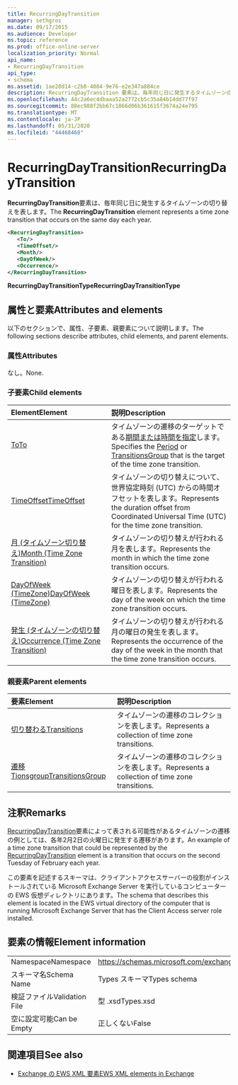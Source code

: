 ```yaml
---
title: RecurringDayTransition
manager: sethgros
ms.date: 09/17/2015
ms.audience: Developer
ms.topic: reference
ms.prod: office-online-server
localization_priority: Normal
api_name:
- RecurringDayTransition
api_type:
- schema
ms.assetid: 1ae28d14-c2b8-4084-9e76-e2e347a884ce
description: RecurringDayTransition 要素は、毎年同じ日に発生するタイムゾーンの切り替えを表します。
ms.openlocfilehash: 44c2a6ec4dbaaa52a2772cb5c35a84b14dd77f97
ms.sourcegitcommit: 88ec988f2bb67c1866d06b361615f3674a24e795
ms.translationtype: MT
ms.contentlocale: ja-JP
ms.lasthandoff: 05/31/2020
ms.locfileid: "44468468"
---
```

# <a name="recurringdaytransition"></a><span data-ttu-id="ca400-103">RecurringDayTransition</span><span class="sxs-lookup"><span data-stu-id="ca400-103">RecurringDayTransition</span></span>

<span data-ttu-id="ca400-104">**RecurringDayTransition**要素は、毎年同じ日に発生するタイムゾーンの切り替えを表します。</span><span class="sxs-lookup"><span data-stu-id="ca400-104">The **RecurringDayTransition** element represents a time zone transition that occurs on the same day each year.</span></span> 
  
```xml
<RecurringDayTransition>
   <To/>
   <TimeOffset/>
   <Month/>
   <DayOfWeek/>
   <Occurrence/>
</RecurringDayTransition>
```

 <span data-ttu-id="ca400-105">**RecurringDayTransitionType**</span><span class="sxs-lookup"><span data-stu-id="ca400-105">**RecurringDayTransitionType**</span></span>
## <a name="attributes-and-elements"></a><span data-ttu-id="ca400-106">属性と要素</span><span class="sxs-lookup"><span data-stu-id="ca400-106">Attributes and elements</span></span>

<span data-ttu-id="ca400-107">以下のセクションで、属性、子要素、親要素について説明します。</span><span class="sxs-lookup"><span data-stu-id="ca400-107">The following sections describe attributes, child elements, and parent elements.</span></span>
  
### <a name="attributes"></a><span data-ttu-id="ca400-108">属性</span><span class="sxs-lookup"><span data-stu-id="ca400-108">Attributes</span></span>

<span data-ttu-id="ca400-109">なし。</span><span class="sxs-lookup"><span data-stu-id="ca400-109">None.</span></span>
  
### <a name="child-elements"></a><span data-ttu-id="ca400-110">子要素</span><span class="sxs-lookup"><span data-stu-id="ca400-110">Child elements</span></span>

|<span data-ttu-id="ca400-111">**Element**</span><span class="sxs-lookup"><span data-stu-id="ca400-111">**Element**</span></span>|<span data-ttu-id="ca400-112">**説明**</span><span class="sxs-lookup"><span data-stu-id="ca400-112">**Description**</span></span>|
|:-----|:-----|
|[<span data-ttu-id="ca400-113">To</span><span class="sxs-lookup"><span data-stu-id="ca400-113">To</span></span>](to.md) <br/> |<span data-ttu-id="ca400-114">タイムゾーンの遷移のターゲットである[期間](period.md)[または時間を指定](transitionsgroup.md)します。</span><span class="sxs-lookup"><span data-stu-id="ca400-114">Specifies the [Period](period.md) or [TransitionsGroup](transitionsgroup.md) that is the target of the time zone transition.</span></span>  <br/> |
|[<span data-ttu-id="ca400-115">TimeOffset</span><span class="sxs-lookup"><span data-stu-id="ca400-115">TimeOffset</span></span>](timeoffset.md) <br/> |<span data-ttu-id="ca400-116">タイムゾーンの切り替えについて、世界協定時刻 (UTC) からの時間オフセットを表します。</span><span class="sxs-lookup"><span data-stu-id="ca400-116">Represents the duration offset from Coordinated Universal Time (UTC) for the time zone transition.</span></span>  <br/> |
|[<span data-ttu-id="ca400-117">月 (タイムゾーン切り替え)</span><span class="sxs-lookup"><span data-stu-id="ca400-117">Month (Time Zone Transition)</span></span>](month-time-zone-transition.md) <br/> |<span data-ttu-id="ca400-118">タイムゾーンの切り替えが行われる月を表します。</span><span class="sxs-lookup"><span data-stu-id="ca400-118">Represents the month in which the time zone transition occurs.</span></span>  <br/> |
|[<span data-ttu-id="ca400-119">DayOfWeek (TimeZone)</span><span class="sxs-lookup"><span data-stu-id="ca400-119">DayOfWeek (TimeZone)</span></span>](dayofweek-timezone.md) <br/> |<span data-ttu-id="ca400-120">タイムゾーンの切り替えが行われる曜日を表します。</span><span class="sxs-lookup"><span data-stu-id="ca400-120">Represents the day of the week on which the time zone transition occurs.</span></span>  <br/> |
|[<span data-ttu-id="ca400-121">発生 (タイムゾーンの切り替え)</span><span class="sxs-lookup"><span data-stu-id="ca400-121">Occurrence (Time Zone Transition)</span></span>](occurrence-time-zone-transition.md) <br/> |<span data-ttu-id="ca400-122">タイムゾーンの切り替えが行われる月の曜日の発生を表します。</span><span class="sxs-lookup"><span data-stu-id="ca400-122">Represents the occurrence of the day of the week in the month that the time zone transition occurs.</span></span>  <br/> |
   
### <a name="parent-elements"></a><span data-ttu-id="ca400-123">親要素</span><span class="sxs-lookup"><span data-stu-id="ca400-123">Parent elements</span></span>

|<span data-ttu-id="ca400-124">**要素**</span><span class="sxs-lookup"><span data-stu-id="ca400-124">**Element**</span></span>|<span data-ttu-id="ca400-125">**説明**</span><span class="sxs-lookup"><span data-stu-id="ca400-125">**Description**</span></span>|
|:-----|:-----|
|[<span data-ttu-id="ca400-126">切り替わる</span><span class="sxs-lookup"><span data-stu-id="ca400-126">Transitions</span></span>](transitions.md) <br/> |<span data-ttu-id="ca400-127">タイムゾーンの遷移のコレクションを表します。</span><span class="sxs-lookup"><span data-stu-id="ca400-127">Represents a collection of time zone transitions.</span></span>  <br/> |
|[<span data-ttu-id="ca400-128">遷移 Tionsgroup</span><span class="sxs-lookup"><span data-stu-id="ca400-128">TransitionsGroup</span></span>](transitionsgroup.md) <br/> |<span data-ttu-id="ca400-129">タイムゾーンの遷移のコレクションを表します。</span><span class="sxs-lookup"><span data-stu-id="ca400-129">Represents a collection of time zone transitions.</span></span>  <br/> |
   
## <a name="remarks"></a><span data-ttu-id="ca400-130">注釈</span><span class="sxs-lookup"><span data-stu-id="ca400-130">Remarks</span></span>

<span data-ttu-id="ca400-131">[RecurringDayTransition](recurringdaytransition.md)要素によって表される可能性があるタイムゾーンの遷移の例としては、各年2月2日の火曜日に発生する遷移があります。</span><span class="sxs-lookup"><span data-stu-id="ca400-131">An example of a time zone transition that could be represented by the [RecurringDayTransition](recurringdaytransition.md) element is a transition that occurs on the second Tuesday of February each year.</span></span> 
  
<span data-ttu-id="ca400-132">この要素を記述するスキーマは、クライアントアクセスサーバーの役割がインストールされている Microsoft Exchange Server を実行しているコンピューターの EWS 仮想ディレクトリにあります。</span><span class="sxs-lookup"><span data-stu-id="ca400-132">The schema that describes this element is located in the EWS virtual directory of the computer that is running Microsoft Exchange Server that has the Client Access server role installed.</span></span>
  
## <a name="element-information"></a><span data-ttu-id="ca400-133">要素の情報</span><span class="sxs-lookup"><span data-stu-id="ca400-133">Element information</span></span>

|||
|:-----|:-----|
|<span data-ttu-id="ca400-134">Namespace</span><span class="sxs-lookup"><span data-stu-id="ca400-134">Namespace</span></span>  <br/> |https://schemas.microsoft.com/exchange/services/2006/types  <br/> |
|<span data-ttu-id="ca400-135">スキーマ名</span><span class="sxs-lookup"><span data-stu-id="ca400-135">Schema Name</span></span>  <br/> |<span data-ttu-id="ca400-136">Types スキーマ</span><span class="sxs-lookup"><span data-stu-id="ca400-136">Types schema</span></span>  <br/> |
|<span data-ttu-id="ca400-137">検証ファイル</span><span class="sxs-lookup"><span data-stu-id="ca400-137">Validation File</span></span>  <br/> |<span data-ttu-id="ca400-138">型 .xsd</span><span class="sxs-lookup"><span data-stu-id="ca400-138">Types.xsd</span></span>  <br/> |
|<span data-ttu-id="ca400-139">空に設定可能</span><span class="sxs-lookup"><span data-stu-id="ca400-139">Can be Empty</span></span>  <br/> |<span data-ttu-id="ca400-140">正しくない</span><span class="sxs-lookup"><span data-stu-id="ca400-140">False</span></span>  <br/> |
   
## <a name="see-also"></a><span data-ttu-id="ca400-141">関連項目</span><span class="sxs-lookup"><span data-stu-id="ca400-141">See also</span></span>



- [<span data-ttu-id="ca400-142">Exchange の EWS XML 要素</span><span class="sxs-lookup"><span data-stu-id="ca400-142">EWS XML elements in Exchange</span></span>](ews-xml-elements-in-exchange.md)

